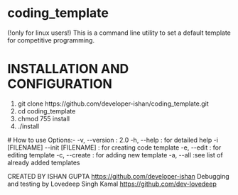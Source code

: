 # coding_template
(!only for linux users!)
This is a command line utility to set a default template for competitive programming.

# INSTALLATION AND CONFIGURATION
<ol>
    <li>git clone https://github.com/developer-ishan/coding_template.git</li>
    <li>cd coding_template</li>
    <li>chmod 755 install</li>
    <li>./install</li>
</ol>
# How to use
Options:-
-v, --version : 2.0
-h, --help : for detailed help
-i [FILENAME] --init [FILENAME] : for creating code template 
-e, --edit : for editing template
-c, --create : for adding new template
-a, --all :see list of already added templates

CREATED BY ISHAN GUPTA
https://github.com/developer-ishan
Debugging and testing by Lovedeep Singh Kamal
https://github.com/dev-lovedeep
